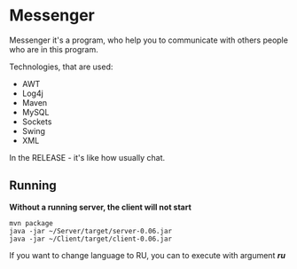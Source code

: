 # Messenger
Messenger it's a program, who help you to communicate with others people who are in this program.

Technologies, that are used:
- AWT
- Log4j
- Maven
- MySQL
- Sockets
- Swing
- XML

In the RELEASE - it's like how usually chat.

## Running
**Without a running server, the client will not start**
```
mvn package
java -jar ~/Server/target/server-0.06.jar
java -jar ~/Client/target/client-0.06.jar
```
If you want to change language to RU, you can to execute with argument **_ru_**
